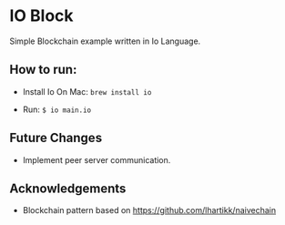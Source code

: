 IO Block
========

Simple Blockchain example written in Io Language. 


How to run:
-----------
 - Install Io
   On Mac: `brew install io`

 - Run:
    `$ io main.io`


Future Changes
--------------
 - Implement peer server communication.


Acknowledgements
---------------
 - Blockchain pattern based on https://github.com/lhartikk/naivechain
